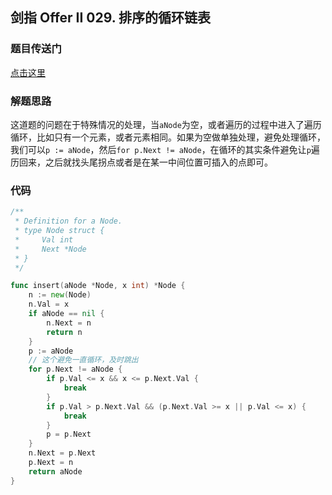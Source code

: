 ## 剑指 Offer II 029. 排序的循环链表

### 题目传送门

[点击这里](https://leetcode.cn/problems/4ueAj6/)

### 解题思路

这道题的问题在于特殊情况的处理，当`aNode`为空，或者遍历的过程中进入了遍历循环，比如只有一个元素，或者元素相同。如果为空做单独处理，避免处理循环，我们可以`p := aNode`，然后`for p.Next != aNode`，在循环的其实条件避免让`p`遍历回来，之后就找头尾拐点或者是在某一中间位置可插入的点即可。

### 代码

```go
/**
 * Definition for a Node.
 * type Node struct {
 *     Val int
 *     Next *Node
 * }
 */

func insert(aNode *Node, x int) *Node {
    n := new(Node)
    n.Val = x
    if aNode == nil {
        n.Next = n
        return n
    }
    p := aNode
    // 这个避免一直循环，及时跳出
    for p.Next != aNode {
        if p.Val <= x && x <= p.Next.Val {
            break
        }
        if p.Val > p.Next.Val && (p.Next.Val >= x || p.Val <= x) {
            break
        }
        p = p.Next
    }
    n.Next = p.Next
    p.Next = n
    return aNode
}
```